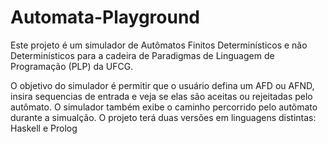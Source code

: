 # Automata-Playground

Este projeto é um simulador de Autômatos Finitos Determinísticos e não Determinísticos para a cadeira de Paradigmas de Linguagem de Programação (PLP) da UFCG.

O objetivo do simulador é permitir que o usuário defina um AFD ou AFND, insira sequencias de entrada e veja se elas são aceitas ou rejeitadas pelo autômato. O simulador também exibe o caminho percorrido pelo autõmato durante a simualção.
O projeto terá duas versões em linguagens distintas: Haskell e Prolog
